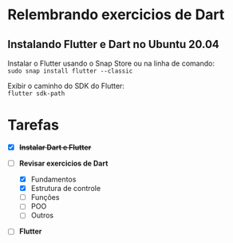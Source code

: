 # Relembrando exercicios de Dart

## Instalando Flutter e Dart no Ubuntu 20.04

Instalar o Flutter usando o Snap Store ou na linha de comando:<br/>
`sudo snap install flutter --classic`
<br/>

Exibir o caminho do SDK do Flutter:<br/>
`flutter sdk-path`

# Tarefas

- [x] **~~Instalar Dart e Flutter~~**
- [ ] **Revisar exercicios de Dart**
    - [x] Fundamentos 
    - [x] Estrutura de controle
    - [ ] Funções
    - [ ] POO
    - [ ] Outros
- [ ] **Flutter**

